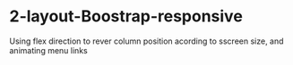 # 2-layout-Boostrap-responsive
Using flex direction to rever column position acording to sscreen size, and animating menu links
